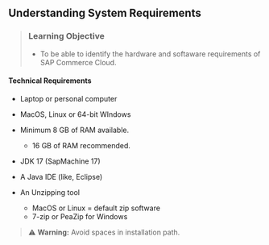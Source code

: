 ## Understanding System Requirements

> ### Learning Objective
>
> - To be able to identify the hardware and softaware requirements of SAP Commerce Cloud.

#### Technical Requirements

- Laptop or personal computer
- MacOS, Linux or 64-bit WIndows
- Minimum 8 GB of RAM available.
  - 16 GB of RAM recommended.
- JDK 17 (SapMachine 17)
- A Java IDE (like, Eclipse)
- An Unzipping tool

  - MacOS or Linux = default zip software
  - 7-zip or PeaZip for Windows

> :warning: **Warning:** Avoid spaces in installation path.
